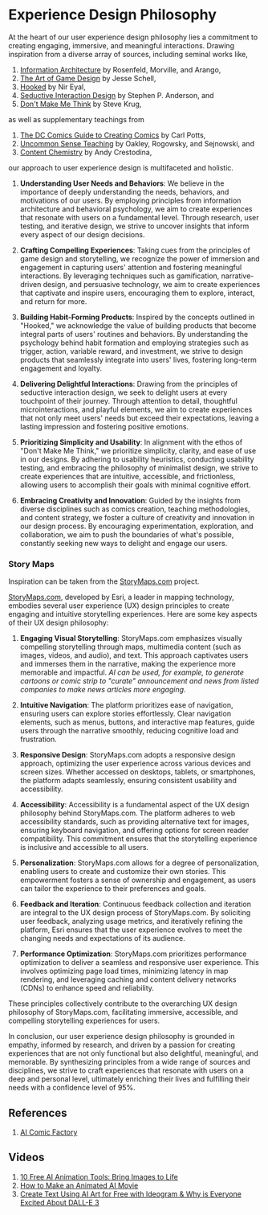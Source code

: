 # Experience Design Philosophy

At the heart of our user experience design philosophy lies a commitment to creating engaging, immersive, and meaningful interactions. Drawing inspiration from a diverse array of sources, including seminal works like,

1. [Information Architecture](./ARCHITECTURE.md) by Rosenfeld, Morville, and Arango, 
2. [The Art of Game Design](./GAME.md) by Jesse Schell, 
3. [Hooked](./HOOKED.md) by Nir Eyal, 
4. [Seductive Interaction Design](./SEDUCTIVE.md) by Stephen P. Anderson, and 
5. [Don't Make Me Think](./THINK.md) by Steve Krug, 

as well as supplementary teachings from 

1. [The DC Comics Guide to Creating Comics](./COMICS.md) by Carl Potts, 
2. [Uncommon Sense Teaching](./TEACHING.md) by Oakley, Rogowsky, and Sejnowski, and 
3. [Content Chemistry](./CHEMISTRY.md) by Andy Crestodina, 

our approach to user experience design is multifaceted and holistic.

1. **Understanding User Needs and Behaviors**: We believe in the importance of deeply understanding the needs, behaviors, and motivations of our users. By employing principles from information architecture and behavioral psychology, we aim to create experiences that resonate with users on a fundamental level. Through research, user testing, and iterative design, we strive to uncover insights that inform every aspect of our design decisions.

2. **Crafting Compelling Experiences**: Taking cues from the principles of game design and storytelling, we recognize the power of immersion and engagement in capturing users' attention and fostering meaningful interactions. By leveraging techniques such as gamification, narrative-driven design, and persuasive technology, we aim to create experiences that captivate and inspire users, encouraging them to explore, interact, and return for more.

3. **Building Habit-Forming Products**: Inspired by the concepts outlined in "Hooked," we acknowledge the value of building products that become integral parts of users' routines and behaviors. By understanding the psychology behind habit formation and employing strategies such as trigger, action, variable reward, and investment, we strive to design products that seamlessly integrate into users' lives, fostering long-term engagement and loyalty.

4. **Delivering Delightful Interactions**: Drawing from the principles of seductive interaction design, we seek to delight users at every touchpoint of their journey. Through attention to detail, thoughtful microinteractions, and playful elements, we aim to create experiences that not only meet users' needs but exceed their expectations, leaving a lasting impression and fostering positive emotions.

5. **Prioritizing Simplicity and Usability**: In alignment with the ethos of "Don't Make Me Think," we prioritize simplicity, clarity, and ease of use in our designs. By adhering to usability heuristics, conducting usability testing, and embracing the philosophy of minimalist design, we strive to create experiences that are intuitive, accessible, and frictionless, allowing users to accomplish their goals with minimal cognitive effort.

6. **Embracing Creativity and Innovation**: Guided by the insights from diverse disciplines such as comics creation, teaching methodologies, and content strategy, we foster a culture of creativity and innovation in our design process. By encouraging experimentation, exploration, and collaboration, we aim to push the boundaries of what's possible, constantly seeking new ways to delight and engage our users.

### Story Maps

Inspiration can be taken from the [StoryMaps.com](https://storymaps.com/) project.

[StoryMaps.com](https://storymaps.com/), developed by Esri, a leader in mapping technology, embodies several user experience (UX) design principles to create engaging and intuitive storytelling experiences. Here are some key aspects of their UX design philosophy:

1. **Engaging Visual Storytelling**: StoryMaps.com emphasizes visually compelling storytelling through maps, multimedia content (such as images, videos, and audio), and text. This approach captivates users and immerses them in the narrative, making the experience more memorable and impactful. _AI can be used, for example, to generate cartoons or comic strip to "curate" announcement and news from listed companies to make news articles more engaging_.

2. **Intuitive Navigation**: The platform prioritizes ease of navigation, ensuring users can explore stories effortlessly. Clear navigation elements, such as menus, buttons, and interactive map features, guide users through the narrative smoothly, reducing cognitive load and frustration.

3. **Responsive Design**: StoryMaps.com adopts a responsive design approach, optimizing the user experience across various devices and screen sizes. Whether accessed on desktops, tablets, or smartphones, the platform adapts seamlessly, ensuring consistent usability and accessibility.

4. **Accessibility**: Accessibility is a fundamental aspect of the UX design philosophy behind StoryMaps.com. The platform adheres to web accessibility standards, such as providing alternative text for images, ensuring keyboard navigation, and offering options for screen reader compatibility. This commitment ensures that the storytelling experience is inclusive and accessible to all users.

5. **Personalization**: StoryMaps.com allows for a degree of personalization, enabling users to create and customize their own stories. This empowerment fosters a sense of ownership and engagement, as users can tailor the experience to their preferences and goals.

6. **Feedback and Iteration**: Continuous feedback collection and iteration are integral to the UX design process of StoryMaps.com. By soliciting user feedback, analyzing usage metrics, and iteratively refining the platform, Esri ensures that the user experience evolves to meet the changing needs and expectations of its audience.

7. **Performance Optimization**: StoryMaps.com prioritizes performance optimization to deliver a seamless and responsive user experience. This involves optimizing page load times, minimizing latency in map rendering, and leveraging caching and content delivery networks (CDNs) to enhance speed and reliability.

These principles collectively contribute to the overarching UX design philosophy of StoryMaps.com, facilitating immersive, accessible, and compelling storytelling experiences for users.

In conclusion, our user experience design philosophy is grounded in empathy, informed by research, and driven by a passion for creating experiences that are not only functional but also delightful, meaningful, and memorable. By synthesizing principles from a wide range of sources and disciplines, we strive to craft experiences that resonate with users on a deep and personal level, ultimately enriching their lives and fulfilling their needs with a confidence level of 95%.

## References

1. [AI Comic Factory](https://huggingface.co/spaces/jbilcke-hf/ai-comic-factory)

## Videos

1. [10 Free AI Animation Tools: Bring Images to Life](https://youtu.be/1X4JAG1EA5Y?si=biKhh5HTth-77xN3)
1. [How to Make an Animated AI Movie](https://youtu.be/h_cD1KjF4p0?si=QECAI5xiuhkKc71b)
1. [Create Text Using AI Art for Free with Ideogram & Why is Everyone Excited About DALL-E 3](https://youtu.be/ddhDHapvnEQ?si=mBny2I6OHAOiFgCT)